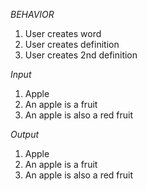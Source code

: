 *BEHAVIOR*
1) User creates word
2) User creates definition
3) User creates 2nd definition


*Input*
1) Apple
2) An apple is a fruit
3) An apple is also a red fruit

*Output*
1) Apple
2) An apple is a fruit
3) An apple is also a red fruit
